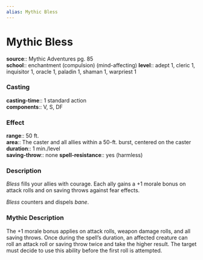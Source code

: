 ```yaml
---
alias: Mythic Bless
---
```


# Mythic Bless

**source**:: Mythic Adventures pg. 85  
**school**:: enchantment (compulsion) (mind-affecting)
**level**:: adept 1, cleric 1, inquisitor 1, oracle 1, paladin 1, shaman 1, warpriest 1

### Casting 

**casting-time**:: 1 standard action  
**components**:: V, S, DF

### Effect 

**range**:: 50 ft.  
**area**:: The caster and all allies within a 50-ft. burst, centered on the caster  
**duration**:: 1 min./level  
**saving-throw**:: none
**spell-resistance**:: yes (harmless)

### Description 

*Bless* fills your allies with courage. Each ally gains a +1 morale bonus on attack rolls and on saving throws against fear effects.  
  
*Bless* counters and dispels *bane*.

### Mythic Description

The +1 morale bonus applies on attack rolls, weapon damage rolls, and all saving throws. Once during the spell’s duration, an affected creature can roll an attack roll or saving throw twice and take the higher result. The target must decide to use this ability before the first roll is attempted.
